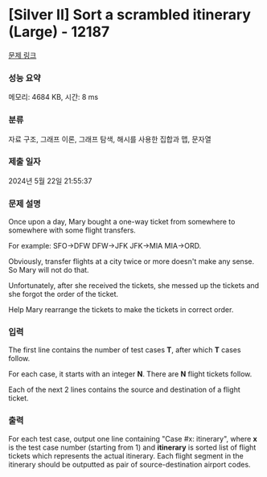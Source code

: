 # [Silver II] Sort a scrambled itinerary (Large) - 12187 

[문제 링크](https://www.acmicpc.net/problem/12187) 

### 성능 요약

메모리: 4684 KB, 시간: 8 ms

### 분류

자료 구조, 그래프 이론, 그래프 탐색, 해시를 사용한 집합과 맵, 문자열

### 제출 일자

2024년 5월 22일 21:55:37

### 문제 설명

<p>Once upon a day, Mary bought a one-way ticket from somewhere to somewhere with some flight transfers.</p>

<p>For example: SFO->DFW DFW->JFK JFK->MIA MIA->ORD.</p>

<p>Obviously, transfer flights at a city twice or more doesn't make any sense. So Mary will not do that.</p>

<p>Unfortunately, after she received the tickets, she messed up the tickets and she forgot the order of the ticket.</p>

<p>Help Mary rearrange the tickets to make the tickets in correct order.</p>

### 입력 

 <p>The first line contains the number of test cases <b>T</b>, after which <b>T</b> cases follow.</p>

<p>For each case, it starts with an integer <b>N</b>. There are <b>N</b> flight tickets follow.</p>

<p>Each of the next 2 lines contains the source and destination of a flight ticket.</p>

### 출력 

 <p>For each test case, output one line containing "Case #x: itinerary", where <b>x</b> is the test case number (starting from 1) and <b>itinerary</b> is sorted list of flight tickets which represents the actual itinerary. Each flight segment in the itinerary should be outputted as pair of source-destination airport codes.</p>


